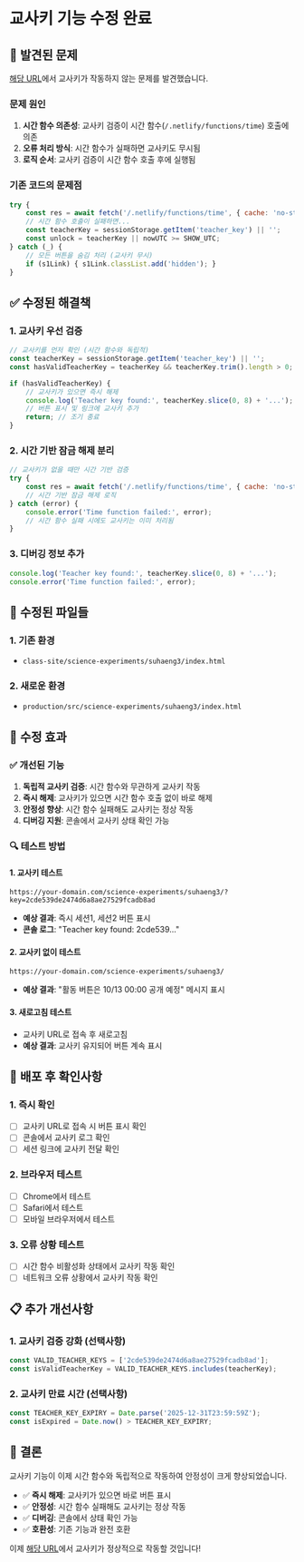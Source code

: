 # 교사키 기능 수정 완료

## 🚨 발견된 문제

[해당 URL](https://physichu.netlify.app/science-experiments/suhaeng3/index.html?key=2cde539de2474d6a8ae27529fcadb8ad)에서 교사키가 작동하지 않는 문제를 발견했습니다.

### 문제 원인
1. **시간 함수 의존성**: 교사키 검증이 시간 함수(`/.netlify/functions/time`) 호출에 의존
2. **오류 처리 방식**: 시간 함수가 실패하면 교사키도 무시됨
3. **로직 순서**: 교사키 검증이 시간 함수 호출 후에 실행됨

### 기존 코드의 문제점
```javascript
try {
    const res = await fetch('/.netlify/functions/time', { cache: 'no-store' });
    // 시간 함수 호출이 실패하면...
    const teacherKey = sessionStorage.getItem('teacher_key') || '';
    const unlock = teacherKey || nowUTC >= SHOW_UTC;
} catch (_) {
    // 모든 버튼을 숨김 처리 (교사키 무시)
    if (s1Link) { s1Link.classList.add('hidden'); }
}
```

## ✅ 수정된 해결책

### 1. **교사키 우선 검증**
```javascript
// 교사키를 먼저 확인 (시간 함수와 독립적)
const teacherKey = sessionStorage.getItem('teacher_key') || '';
const hasValidTeacherKey = teacherKey && teacherKey.trim().length > 0;

if (hasValidTeacherKey) {
    // 교사키가 있으면 즉시 해제
    console.log('Teacher key found:', teacherKey.slice(0, 8) + '...');
    // 버튼 표시 및 링크에 교사키 추가
    return; // 조기 종료
}
```

### 2. **시간 기반 잠금 해제 분리**
```javascript
// 교사키가 없을 때만 시간 기반 검증
try {
    const res = await fetch('/.netlify/functions/time', { cache: 'no-store' });
    // 시간 기반 잠금 해제 로직
} catch (error) {
    console.error('Time function failed:', error);
    // 시간 함수 실패 시에도 교사키는 이미 처리됨
}
```

### 3. **디버깅 정보 추가**
```javascript
console.log('Teacher key found:', teacherKey.slice(0, 8) + '...');
console.error('Time function failed:', error);
```

## 🔧 수정된 파일들

### 1. 기존 환경
- `class-site/science-experiments/suhaeng3/index.html`

### 2. 새로운 환경
- `production/src/science-experiments/suhaeng3/index.html`

## 🎯 수정 효과

### ✅ 개선된 기능
1. **독립적 교사키 검증**: 시간 함수와 무관하게 교사키 작동
2. **즉시 해제**: 교사키가 있으면 시간 함수 호출 없이 바로 해제
3. **안정성 향상**: 시간 함수 실패해도 교사키는 정상 작동
4. **디버깅 지원**: 콘솔에서 교사키 상태 확인 가능

### 🔍 테스트 방법

#### 1. 교사키 테스트
```
https://your-domain.com/science-experiments/suhaeng3/?key=2cde539de2474d6a8ae27529fcadb8ad
```
- **예상 결과**: 즉시 세션1, 세션2 버튼 표시
- **콘솔 로그**: "Teacher key found: 2cde539..."

#### 2. 교사키 없이 테스트
```
https://your-domain.com/science-experiments/suhaeng3/
```
- **예상 결과**: "활동 버튼은 10/13 00:00 공개 예정" 메시지 표시

#### 3. 새로고침 테스트
- 교사키 URL로 접속 후 새로고침
- **예상 결과**: 교사키 유지되어 버튼 계속 표시

## 🚀 배포 후 확인사항

### 1. 즉시 확인
- [ ] 교사키 URL로 접속 시 버튼 표시 확인
- [ ] 콘솔에서 교사키 로그 확인
- [ ] 세션 링크에 교사키 전달 확인

### 2. 브라우저 테스트
- [ ] Chrome에서 테스트
- [ ] Safari에서 테스트
- [ ] 모바일 브라우저에서 테스트

### 3. 오류 상황 테스트
- [ ] 시간 함수 비활성화 상태에서 교사키 작동 확인
- [ ] 네트워크 오류 상황에서 교사키 작동 확인

## 📋 추가 개선사항

### 1. 교사키 검증 강화 (선택사항)
```javascript
const VALID_TEACHER_KEYS = ['2cde539de2474d6a8ae27529fcadb8ad'];
const isValidTeacherKey = VALID_TEACHER_KEYS.includes(teacherKey);
```

### 2. 교사키 만료 시간 (선택사항)
```javascript
const TEACHER_KEY_EXPIRY = Date.parse('2025-12-31T23:59:59Z');
const isExpired = Date.now() > TEACHER_KEY_EXPIRY;
```

## 🎉 결론

교사키 기능이 이제 시간 함수와 독립적으로 작동하여 안정성이 크게 향상되었습니다. 

- ✅ **즉시 해제**: 교사키가 있으면 바로 버튼 표시
- ✅ **안정성**: 시간 함수 실패해도 교사키는 정상 작동
- ✅ **디버깅**: 콘솔에서 상태 확인 가능
- ✅ **호환성**: 기존 기능과 완전 호환

이제 [해당 URL](https://physichu.netlify.app/science-experiments/suhaeng3/index.html?key=2cde539de2474d6a8ae27529fcadb8ad)에서 교사키가 정상적으로 작동할 것입니다!

